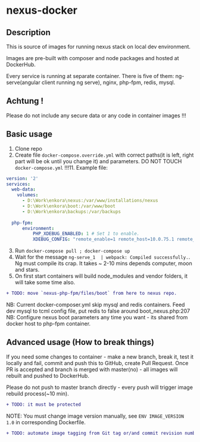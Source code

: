 # nexus-docker

## Description
This is source of images for running nexus stack on local dev environment.

Images are pre-built with composer and node packages and hosted at DockerHub.

Every service is running at separate container. 
There is five of them: ng-serve(angular client running ng serve), nginx, php-fpm, redis, mysql.

## Achtung !
Please do not include any secure data or any code in container images !!! 
 
## Basic usage
1. Clone repo
2. Create file `docker-compose.override.yml` with correct paths(it is left, right part will be ok until you change it) and parameters. DO NOT TOUCH `docker-compose.yml` !!!11. Example file:
```yml
version: '2'
services:
  web-data:
    volumes:
      - D:\Work\enkora\nexus:/var/www/installations/nexus
      - D:\Work\enkora\boot:/var/www/boot
      - D:\Work\enkora\backups:/var/backups
  
  php-fpm:
      environment:
          PHP_XDEBUG_ENABLED: 1 # Set 1 to enable.
          XDEBUG_CONFIG: "remote_enable=1 remote_host=10.0.75.1 remote_port=9005 idekey=PHPSTORM remote_autostart=1" # Change remote_host, port and key if needet
```
3. Run `docker-compose pull ; docker-compose up` 
4. Wait for the message ` ng-serve_1  | webpack: Compiled successfully. `. Ng must compile its crap. It takes ~ 2-10 mins depends computer, moon and stars.
5. On first start containers will build node_modules and vendor folders, it will take some time also. 
 
 ```diff
 + TODO: move `nexus-php-fpm/files/boot` from here to nexus repo.
 ```
NB: Current docker-composer.yml skip mysql and redis containers. Feed dev mysql to tcml config file, put redis to false 
around boot_nexus.php:207
NB: Configure nexus boot parameters any time you want - its shared from docker host to php-fpm container.
 

## Advanced usage (How to break things)
If you need some changes to container  - make a new branch, break it, test it locally and fail, commit and push this to GitHub, create Pull Request. 
Once PR is accepted and branch is merged with master(no) - all images will rebuilt and pushed to DockerHub. 
   
Please do not push to master branch directly - every push will trigger image rebuild process(~10 min).
 ```diff
 + TODO: it must be protected
 ```

NOTE: You must change image version manually, see `ENV IMAGE_VERSION 1.0` in corresponding Dockerfile. 
 ```diff
 + TODO: automate image tagging from Git tag or/and commit revision number.
 ```
